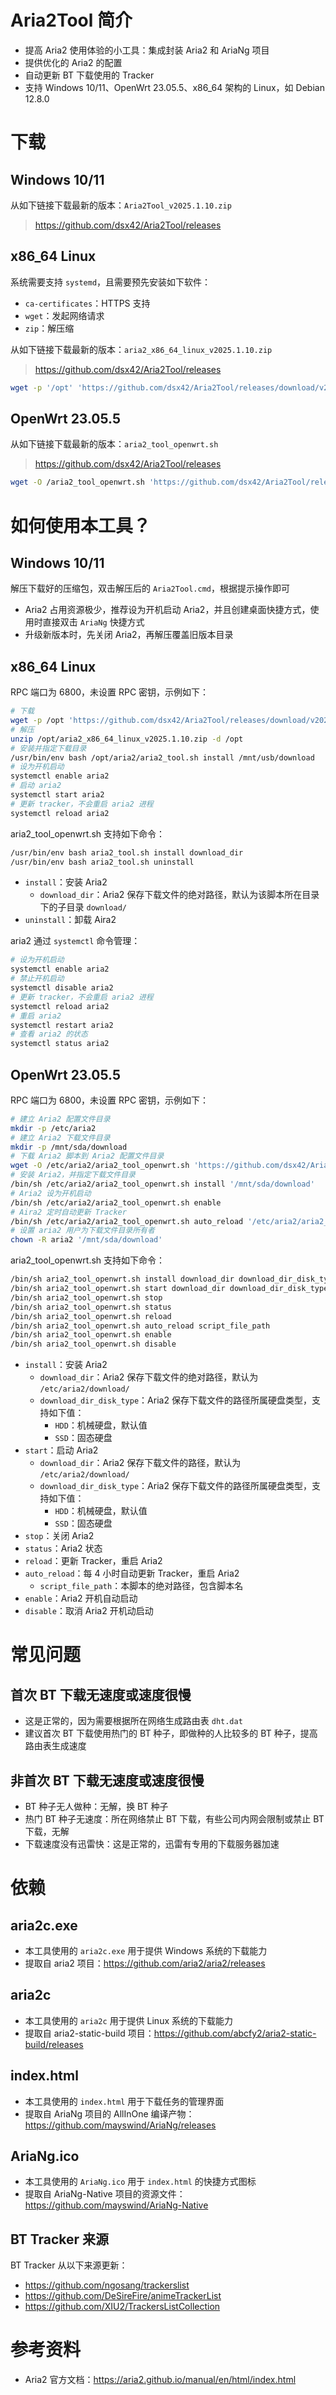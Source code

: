 # Aria2Tool 简介

* 提高 Aria2 使用体验的小工具：集成封装 Aria2 和 AriaNg 项目
* 提供优化的 Aria2 的配置
* 自动更新 BT 下载使用的 Tracker
* 支持 Windows 10/11、OpenWrt 23.05.5、x86_64 架构的 Linux，如 Debian 12.8.0

# 下载

## Windows 10/11

从如下链接下载最新的版本：`Aria2Tool_v2025.1.10.zip`

> https://github.com/dsx42/Aria2Tool/releases

## x86_64 Linux

系统需要支持 `systemd`，且需要预先安装如下软件：

* `ca-certificates`：HTTPS 支持
* `wget`：发起网络请求
* `zip`：解压缩

从如下链接下载最新的版本：`aria2_x86_64_linux_v2025.1.10.zip`

> https://github.com/dsx42/Aria2Tool/releases

```bash
wget -p '/opt' 'https://github.com/dsx42/Aria2Tool/releases/download/v2025.1.10/aria2_x86_64_linux_v2025.1.10.zip'
```

## OpenWrt 23.05.5

从如下链接下载最新的版本：`aria2_tool_openwrt.sh`

> https://github.com/dsx42/Aria2Tool/releases

```bash
wget -O /aria2_tool_openwrt.sh 'https://github.com/dsx42/Aria2Tool/releases/download/v2025.1.10/aria2_tool_openwrt.sh'
```

# 如何使用本工具？

## Windows 10/11

解压下载好的压缩包，双击解压后的 `Aria2Tool.cmd`，根据提示操作即可

* Aria2 占用资源极少，推荐设为开机启动 Aria2，并且创建桌面快捷方式，使用时直接双击 `AriaNg` 快捷方式  
* 升级新版本时，先关闭 Aria2，再解压覆盖旧版本目录

## x86_64 Linux

RPC 端口为 6800，未设置 RPC 密钥，示例如下：

```bash
# 下载
wget -p /opt 'https://github.com/dsx42/Aria2Tool/releases/download/v2025.1.10/aria2_x86_64_linux_v2025.1.10.zip'
# 解压
unzip /opt/aria2_x86_64_linux_v2025.1.10.zip -d /opt
# 安装并指定下载目录
/usr/bin/env bash /opt/aria2/aria2_tool.sh install /mnt/usb/download
# 设为开机启动
systemctl enable aria2
# 启动 aria2
systemctl start aria2
# 更新 tracker，不会重启 aria2 进程
systemctl reload aria2
```

aria2_tool_openwrt.sh 支持如下命令：

```bash
/usr/bin/env bash aria2_tool.sh install download_dir
/usr/bin/env bash aria2_tool.sh uninstall
```

* `install`：安装 Aria2
    * `download_dir`：Aria2 保存下载文件的绝对路径，默认为该脚本所在目录下的子目录 `download/`
* `uninstall`：卸载 Aira2

aria2 通过 `systemctl` 命令管理：

```bash
# 设为开机启动
systemctl enable aria2
# 禁止开机启动
systemctl disable aria2
# 更新 tracker，不会重启 aria2 进程
systemctl reload aria2
# 重启 aria2
systemctl restart aria2
# 查看 aria2 的状态
systemctl status aria2
```

## OpenWrt 23.05.5

RPC 端口为 6800，未设置 RPC 密钥，示例如下：

```bash
# 建立 Aria2 配置文件目录
mkdir -p /etc/aria2
# 建立 Aria2 下载文件目录
mkdir -p /mnt/sda/download
# 下载 Aria2 脚本到 Aria2 配置文件目录
wget -O /etc/aria2/aria2_tool_openwrt.sh 'https://github.com/dsx42/Aria2Tool/releases/download/v2025.1.10/aria2_tool_openwrt.sh'
# 安装 Aria2，并指定下载文件目录
/bin/sh /etc/aria2/aria2_tool_openwrt.sh install '/mnt/sda/download'
# Aria2 设为开机启动
/bin/sh /etc/aria2/aria2_tool_openwrt.sh enable
# Aira2 定时自动更新 Tracker
/bin/sh /etc/aria2/aria2_tool_openwrt.sh auto_reload '/etc/aria2/aria2_tool_openwrt.sh'
# 设置 aria2 用户为下载文件目录所有者
chown -R aria2 '/mnt/sda/download'
```

aria2_tool_openwrt.sh 支持如下命令：

```bash
/bin/sh aria2_tool_openwrt.sh install download_dir download_dir_disk_type
/bin/sh aria2_tool_openwrt.sh start download_dir download_dir_disk_type
/bin/sh aria2_tool_openwrt.sh stop
/bin/sh aria2_tool_openwrt.sh status
/bin/sh aria2_tool_openwrt.sh reload
/bin/sh aria2_tool_openwrt.sh auto_reload script_file_path
/bin/sh aria2_tool_openwrt.sh enable
/bin/sh aria2_tool_openwrt.sh disable
```

* `install`：安装 Aria2
    * `download_dir`：Aria2 保存下载文件的绝对路径，默认为 `/etc/aria2/download/`
    * `download_dir_disk_type`：Aria2 保存下载文件的路径所属硬盘类型，支持如下值：
        * `HDD`：机械硬盘，默认值
        * `SSD`：固态硬盘
* `start`：启动 Aria2
    * `download_dir`：Aria2 保存下载文件的路径，默认为 `/etc/aria2/download/`
    * `download_dir_disk_type`：Aria2 保存下载文件的路径所属硬盘类型，支持如下值：
        * `HDD`：机械硬盘，默认值
        * `SSD`：固态硬盘
* `stop`：关闭 Aria2
* `status`：Aria2 状态
* `reload`：更新 Tracker，重启 Aria2
* `auto_reload`：每 4 小时自动更新 Tracker，重启 Aria2
    * `script_file_path`：本脚本的绝对路径，包含脚本名
* `enable`：Aria2 开机自动启动
* `disable`：取消 Aria2 开机动启动

# 常见问题

## 首次 BT 下载无速度或速度很慢

* 这是正常的，因为需要根据所在网络生成路由表 `dht.dat`  
* 建议首次 BT 下载使用热门的 BT 种子，即做种的人比较多的 BT 种子，提高路由表生成速度

## 非首次 BT 下载无速度或速度很慢

* BT 种子无人做种：无解，换 BT 种子
* 热门 BT 种子无速度：所在网络禁止 BT 下载，有些公司内网会限制或禁止 BT 下载，无解
* 下载速度没有迅雷快：这是正常的，迅雷有专用的下载服务器加速

# 依赖

## aria2c.exe

* 本工具使用的 `aria2c.exe` 用于提供 Windows 系统的下载能力
* 提取自 aria2 项目：https://github.com/aria2/aria2/releases

## aria2c

* 本工具使用的 `aria2c` 用于提供 Linux 系统的下载能力
* 提取自 aria2-static-build 项目：https://github.com/abcfy2/aria2-static-build/releases

## index.html

* 本工具使用的 `index.html` 用于下载任务的管理界面
* 提取自 AriaNg 项目的 AllInOne 编译产物： https://github.com/mayswind/AriaNg/releases

## AriaNg.ico

* 本工具使用的 `AriaNg.ico` 用于 `index.html` 的快捷方式图标
* 提取自 AriaNg-Native 项目的资源文件：https://github.com/mayswind/AriaNg-Native

## BT Tracker 来源

BT Tracker 从以下来源更新：

* https://github.com/ngosang/trackerslist
* https://github.com/DeSireFire/animeTrackerList
* https://github.com/XIU2/TrackersListCollection

# 参考资料

* Aria2 官方文档：https://aria2.github.io/manual/en/html/index.html
